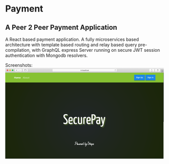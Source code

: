 # Payment 
## A Peer 2 Peer Payment Application 
A React based payment application. A fully microservices based architecture with template based routing and relay based query pre-compilation, with GraphQL express Server running on secure JWT session authentication with Mongodb resolvers.

Screenshots:
![alt-text](https://www.github.com/vikene/payment/raw/master/Screenshots/Picture1.png "Home Page")